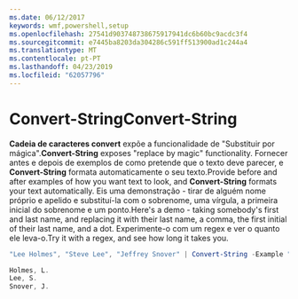 ```yaml
---
ms.date: 06/12/2017
keywords: wmf,powershell,setup
ms.openlocfilehash: 27541d903748738675917941dc6b60bc9acdc3f4
ms.sourcegitcommit: e7445ba8203da304286c591ff513900ad1c244a4
ms.translationtype: MT
ms.contentlocale: pt-PT
ms.lasthandoff: 04/23/2019
ms.locfileid: "62057796"
---
```

# <a name="convert-string"></a><span data-ttu-id="ed7dc-102">Convert-String</span><span class="sxs-lookup"><span data-stu-id="ed7dc-102">Convert-String</span></span>
<span data-ttu-id="ed7dc-103">**Cadeia de caracteres convert** expõe a funcionalidade de "Substituir por mágica".</span><span class="sxs-lookup"><span data-stu-id="ed7dc-103">**Convert-String** exposes "replace by magic" functionality.</span></span> <span data-ttu-id="ed7dc-104">Fornecer antes e depois de exemplos de como pretende que o texto deve parecer, e **Convert-String** formata automaticamente o seu texto.</span><span class="sxs-lookup"><span data-stu-id="ed7dc-104">Provide before and after examples of how you want text to look, and **Convert-String** formats your text automatically.</span></span> <span data-ttu-id="ed7dc-105">Eis uma demonstração - tirar de alguém nome próprio e apelido e substituí-la com o sobrenome, uma vírgula, a primeira inicial do sobrenome e um ponto.</span><span class="sxs-lookup"><span data-stu-id="ed7dc-105">Here's a demo - taking somebody's first and last name, and replacing it with their last name, a comma, the first initial of their last name, and a dot.</span></span> <span data-ttu-id="ed7dc-106">Experimente-o com um regex e ver o quanto ele leva-o.</span><span class="sxs-lookup"><span data-stu-id="ed7dc-106">Try it with a regex, and see how long it takes you.</span></span>

```powershell
"Lee Holmes", "Steve Lee", "Jeffrey Snover" | Convert-String -Example "Bill Gates=Gates, B.","John Smith=Smith, J."

Holmes, L.
Lee, S.
Snover, J.
```
